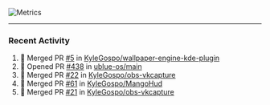 ![Metrics](https://metrics.lecoq.io/KyleGospo?template=classic&base=header%2C%20activity%2C%20community%2C%20repositories%2C%20metadata&base.indepth=false&base.hireable=false&base.skip=false&config.timezone=America%2FLos_Angeles)

---
### Recent Activity
<!--START_SECTION:activity-->
1. 🎉 Merged PR [#5](https://github.com/KyleGospo/wallpaper-engine-kde-plugin/pull/5) in [KyleGospo/wallpaper-engine-kde-plugin](https://github.com/KyleGospo/wallpaper-engine-kde-plugin)
2. 💪 Opened PR [#438](https://github.com/ublue-os/main/pull/438) in [ublue-os/main](https://github.com/ublue-os/main)
3. 🎉 Merged PR [#22](https://github.com/KyleGospo/obs-vkcapture/pull/22) in [KyleGospo/obs-vkcapture](https://github.com/KyleGospo/obs-vkcapture)
4. 🎉 Merged PR [#61](https://github.com/KyleGospo/MangoHud/pull/61) in [KyleGospo/MangoHud](https://github.com/KyleGospo/MangoHud)
5. 🎉 Merged PR [#21](https://github.com/KyleGospo/obs-vkcapture/pull/21) in [KyleGospo/obs-vkcapture](https://github.com/KyleGospo/obs-vkcapture)
<!--END_SECTION:activity-->
